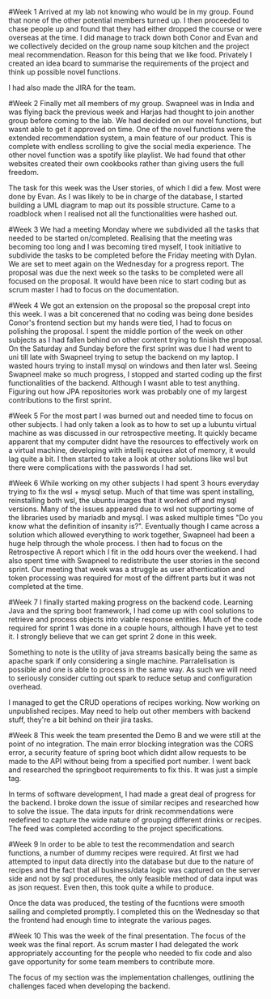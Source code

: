 #Week 1
Arrived at my lab not knowing who would be in my group. Found that none of the other potential members turned up. I then proceeded to chase people up and found that they had either dropped the course or were overseas at the time. I did manage to track down both Conor and Evan and we collectively decided on the group name soup kitchen and the project meal recommendation. Reason for this being that we like food. Privately I created an idea board to summarise the requirements of the project and think up possible novel functions.

I had also made the JIRA for the team.

#Week 2
Finally met all members of my group. Swapneel was in India and was flying back the previous week and Harjas had thought to join another group before coming to the lab. We had decided on our novel functions, but wasnt able to get it approved on time.  One of the novel functions were the extended recommendation system, a main feature of our product. This is complete with endless scrolling to give the social media experience. The other novel function was a spotify like playlist. We had found that other websites created their own cookbooks rather than giving users the full freedom.

The task for this week was the User stories, of which I did a few. Most were done by Evan. As I was likely to be in charge of the database,  I started building a UML diagram to map out its possible structure. Came to a roadblock when I realised not all the functionalities were hashed out.

#Week 3
We had a meeting Monday where we subdivided all the tasks that needed to be started on/completed. Realising that the meeting was becoming too long and I was becoming tired myself,  I took initiative to subdivide the tasks to be completed before the Friday meeting with Dylan. We are set to meet again on the Wednesday for a progress report. The proposal was due the next week so the tasks to be completed were all focused on the proposal.  It would have been nice to start coding but as scrum master I had to focus on the documentation. 

#Week 4
We got an extension on the proposal so the proposal crept into this week. I was a bit concerened that no coding was being done besides Conor's frontend section but my hands were tied, I had to focus on polishing the proposal. I spent the middle portion of the week on other subjects as I had fallen behind on other content trying to finish the proposal. On the Saturday and Sunday before the first sprint was due I had went to uni till late with Swapneel trying to setup the backend on my laptop. I wasted hours trying to install mysql on windows and then later wsl. Seeing Swapneel make so much progress, I stopped and started coding up the first functionalities of the backend. Although I wasnt able to test anything. Figuring out how JPA repositories work was probably one of my largest contributions to the first sprint.

#Week 5
For the most part I was burned out and needed time to focus on other subjects. I had only taken a look as to how to set up a lubuntu virtual machine as was discussed in our retrospective meeting. It quickly became apparent that my computer didnt have the resources to effectively work on a virtual machine, developing with intellij requires alot of memory, it would lag quite a bit. I then started to take a look at other solutions like wsl but there were complications with the passwords I had set.

#Week 6
While working on my other subjects I had spent 3 hours everyday trying to fix the wsl + mysql setup.  Much of that time was spent installing, reinstalling both wsl, the ubuntu images that it worked off and mysql versions. Many of the issues appeared due to wsl not supporting some of the libraries used by mariadb and mysql. I was asked multiple times "Do you know what the definition of insanity is?".  Eventually though I came across a solution which allowed everything to work together,  Swapneel had been a huge help through the whole process. I then had to focus on the Retrospective A report which I fit in the odd hours over the weekend. I had also spent time with Swapneel to redistribute the user stories in the second sprint. Our meeting that week was a struggle as user athentication and token processing  was required for most of the diffrent parts but it was not completed at the time.

#Week 7
I finally started making progress on the backend code. Learning Java and the spring boot framework, I had come up with cool solutions to  retrieve and process objects into viable response entities. Much of the code required for sprint 1 was done in a couple hours, although I have yet to test it. I strongly believe that we can get sprint 2 done in this week.

Something to note is the utility of java streams basically being the same as apache spark if only considering a single machine. Parralelisation is possible and one is able to process in the same way. As such we will need to seriously consider cutting out spark to reduce setup and configuration overhead.

I managed to get the CRUD operations of recipes working. Now working on unpublished recipes.  May need to help out other members with backend stuff,  they're a bit behind on their jira tasks. 

#Week 8
This week the team presented the Demo B and we were still at the point of no integration. The main error blocking integration was the CORS error, a security feature of spring boot which didnt allow requests to be made to the API without being from a specified port number. I went back and researched the springboot requirements to fix this.  It was just a simple tag. 

In terms of software development, I had made a great deal of progress for the backend. I broke down the issue of similar recipes and researched how to solve the issue. The data inputs for drink recommendations were redefined to capture the wide nature of grouping different drinks or recipes. The feed was completed according to the project specifications. 

#Week 9
In order to be able to test the recommendation and search functions, a number of dummy recipes were required. At first we had attempted to input data directly into the database but due to the nature of recipes and the fact that all business/data logic was captured on the server side and not by sql procedures, the only feasible method of data input was as json request. Even then, this took quite a while to produce. 

Once the data was produced, the testing of the fucntions were smooth sailing and completed promptly. I completed this on the Wednesday so that the frontend had enough time to integrate the various pages.  

#Week 10
This was the week of the final presentation. The focus of the week was the final report. As scrum master I had delegated the work appropriately accounting for the people who needed to fix code and also gave opportunity for some team members to contribute more. 

The focus of my section was the implementation challenges,  outlining the challenges faced when developing the backend. 

